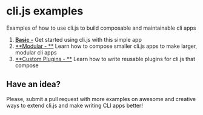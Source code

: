 # cli.js examples

Examples of how to use cli.js to build composable and maintainable cli apps

1. [**Basic -**]() Get started using cli.js with this simple app
2. [**Modular - **]() Learn how to compose smaller cli.js apps to make larger, modular cli apps
3. [**Custom Plugins - **]() Learn how to write reusable plugins for cli.js that compose

## Have an idea?

Please, submit a pull request with more examples on awesome and creative ways to extend cli.js and make writing CLI apps better!
